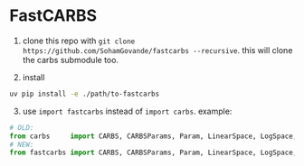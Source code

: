 # FastCARBS

1. clone this repo with `git clone https://github.com/SohamGovande/fastcarbs --recursive`. this will clone the carbs submodule too.

2. install
```bash
uv pip install -e ./path/to-fastcarbs
```

3. use `import fastcarbs` instead of `import carbs`. example:

```python
# OLD:
from carbs     import CARBS, CARBSParams, Param, LinearSpace, LogSpace, LogitSpace, ObservationInParam, OutstandingSuggestionEstimatorEnum
# NEW:
from fastcarbs import CARBS, CARBSParams, Param, LinearSpace, LogSpace, LogitSpace, ObservationInParam, OutstandingSuggestionEstimatorEnum
```
